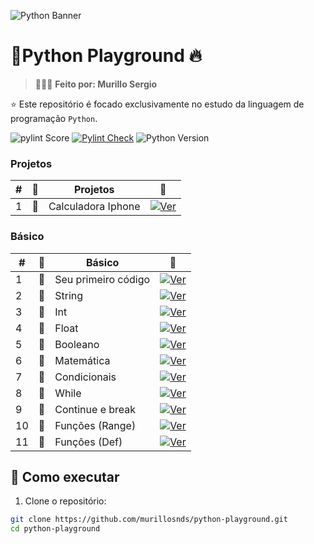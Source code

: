 ![Python Banner](https://res.cloudinary.com/dtjjgiitl/image/upload/q_auto:good,f_auto,fl_progressive/v1752179618/pwrt7boorh5sf3ddch7p.jpg)

# 📁Python Playground 🔥

> 👨🏻‍💻 **Feito por: Murillo Sergio**

⭐ Este repositório é focado exclusivamente no estudo da linguagem de programação `Python`.

![pylint Score](https://mperlet.github.io/pybadge/badges/10.svg)
[![Pylint Check](https://github.com/murillosnds/python-playground/actions/workflows/pylint.yml/badge.svg)](https://github.com/murillosnds/python-playground/actions/workflows/pylint.yml)
![Python Version](https://img.shields.io/badge/python-3.13-green)

### Projetos

| #   |  📁  | Projetos    | 🔗                                                                                                                                                                                                                  |
| --- | --- | ------------------- | ------------------------------------------------------------------------------------------------------------------------------------------------------------------------------------------------------------------- |
| 1   | 📄  | Calculadora Iphone      | [![Ver](https://img.shields.io/badge/VER-100000?style=for-the-badge&logo=VER&logoColor=white&labelColor=black&color=black)]([https://github.com/murillosnds/python-playground/blob/main/Projetos/Calculadora%20Iphone.py](https://github.com/murillosnds/python-playground/blob/main/Projetos/calculadora_iphone.py))                          |

### Básico

| #   |  📁  | Básico    | 🔗                                                                                                                                                                                                                  |
| --- | --- | ---------------------- | ------------------------------------------------------------------------------------------------------------------------------------------------------------------------------------------------------------------- |
| 1   | 📄  |Seu primeiro código | [![Ver](https://img.shields.io/badge/VER-100000?style=for-the-badge&logo=VER&logoColor=white&labelColor=black&color=black)](https://github.com/murillosnds/python-playground/blob/main/B%C3%A1sico/01_seu_primeiro_script.py)
| 2   | 📄  |String              | [![Ver](https://img.shields.io/badge/VER-100000?style=for-the-badge&logo=VER&logoColor=white&labelColor=black&color=black)]([https://github.com/murillosnds/python-playground/blob/main/B%C3%A1sico/02%20-%20String.py](https://github.com/murillosnds/python-playground/blob/main/B%C3%A1sico/02_string.py))
| 3   | 📄  |Int                 | [![Ver](https://img.shields.io/badge/VER-100000?style=for-the-badge&logo=VER&logoColor=white&labelColor=black&color=black)]([https://github.com/murillosnds/python-playground/blob/main/B%C3%A1sico/03%20-%20Int.py](https://github.com/murillosnds/python-playground/blob/main/B%C3%A1sico/03_int.py))
| 4   | 📄  |Float               | [![Ver](https://img.shields.io/badge/VER-100000?style=for-the-badge&logo=VER&logoColor=white&labelColor=black&color=black)]([https://github.com/murillosnds/python-playground/blob/main/B%C3%A1sico/04%20-%20Float.py](https://github.com/murillosnds/python-playground/blob/main/B%C3%A1sico/04_float.py))
| 5   | 📄  |Booleano            | [![Ver](https://img.shields.io/badge/VER-100000?style=for-the-badge&logo=VER&logoColor=white&labelColor=black&color=black)]([https://github.com/murillosnds/python-playground/blob/main/B%C3%A1sico/05%20-%20Booleano.py](https://github.com/murillosnds/python-playground/blob/main/B%C3%A1sico/05_booleano.py))
| 6   | 📄  |Matemática          | [![Ver](https://img.shields.io/badge/VER-100000?style=for-the-badge&logo=VER&logoColor=white&labelColor=black&color=black)]([https://github.com/murillosnds/python-playground/blob/main/B%C3%A1sico/06%20-%20Matem%C3%A1tica.py](https://github.com/murillosnds/python-playground/blob/main/B%C3%A1sico/06_matematica.py))
| 7   | 📄  |Condicionais        | [![Ver](https://img.shields.io/badge/VER-100000?style=for-the-badge&logo=VER&logoColor=white&labelColor=black&color=black)]([https://github.com/murillosnds/python-playground/blob/main/B%C3%A1sico/07%20-%20Condicionais.py](https://github.com/murillosnds/python-playground/blob/main/B%C3%A1sico/07_condicionais.py))
| 8   | 📄  |While       | [![Ver](https://img.shields.io/badge/VER-100000?style=for-the-badge&logo=VER&logoColor=white&labelColor=black&color=black)](https://github.com/murillosnds/python-playground/blob/main/B%C3%A1sico/08_while.py)
| 9   | 📄  |Continue e break        | [![Ver](https://img.shields.io/badge/VER-100000?style=for-the-badge&logo=VER&logoColor=white&labelColor=black&color=black)](https://github.com/murillosnds/python-playground/blob/main/B%C3%A1sico/09_continue_e_break.py)
| 10   | 📄  |Funções (Range)       | [![Ver](https://img.shields.io/badge/VER-100000?style=for-the-badge&logo=VER&logoColor=white&labelColor=black&color=black)]([https://github.com/murillosnds/python-playground/blob/main/B%C3%A1sico/10%20-%20Fun%C3%A7%C3%B5es%20(Range).py](https://github.com/murillosnds/python-playground/blob/main/B%C3%A1sico/10_funcoes_range.py))
| 11   | 📄  |Funções (Def)       | [![Ver](https://img.shields.io/badge/VER-100000?style=for-the-badge&logo=VER&logoColor=white&labelColor=black&color=black)]([https://github.com/murillosnds/python-playground/blob/main/B%C3%A1sico/11%20-%20Fun%C3%A7%C3%B5es%20(Def).py](https://github.com/murillosnds/python-playground/blob/main/B%C3%A1sico/11_funcoes_def.py))

## 🚀 Como executar

1. Clone o repositório:

```bash
git clone https://github.com/murillosnds/python-playground.git
cd python-playground
